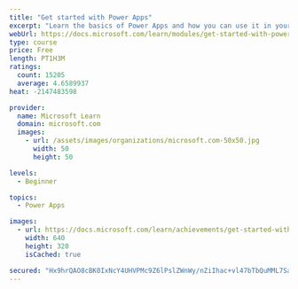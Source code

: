 ```yaml
---
title: "Get started with Power Apps"
excerpt: "Learn the basics of Power Apps and how you can use it in your organization."
webUrl: https://docs.microsoft.com/learn/modules/get-started-with-powerapps/
type: course
price: Free
length: PT1H3M
ratings:
  count: 15205
  average: 4.6589937
heat: -2147483598

provider:
  name: Microsoft Learn
  domain: microsoft.com
  images:
    - url: /assets/images/organizations/microsoft.com-50x50.jpg
      width: 50
      height: 50

levels:
  - Beginner

topics:
  - Power Apps

images:
  - url: https://docs.microsoft.com/learn/achievements/get-started-with-powerapps-social.png
    width: 640
    height: 320
    isCached: true

secured: "Hx9hrQAO8cBK0IxNcY4UHVPMc9Z6lPslZWnWy/nZiIhac+vl47bTbQuMML7SawceetBs7gwhr1PBOdHVuaQIYrPOP+2N+Eh2KeX5v1sz8GDTtxVKPYN4sLOGqhveJMPcAIFGpsXpvQB0ROhDvolrMxgvG+nHZVsbUg57r8fa9u7NVC7QM0KTa804sMRziAAr3It8aSVuvtad/wEOtgQj9s6oDvCbI+7ZRXrYMKG/USeiTlCLGkH9ic52unotEencyY2y4y4sfRIzCdHy7mEYpquVOUVA4Nz34EjZiCnxg9FHPntuDeVl7M1Tc2ZqT9veJkkW4UUEoDjshpcHMaRJH6Si4uxKexZtGsNd6CorhGLjHTHIytEw9TEpe4iKFxYeVa7e8AU+a+zmmGSQkbh+H1hSa24VUp4KdXNmKMAJai3dpcTMJtQym8FKlL4s4/sH;bN75n5XfkIhaDklOqQb9Cw=="
---
```


